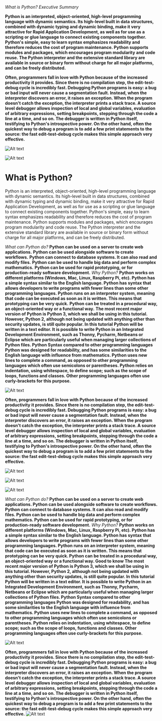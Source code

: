 *What is Python? Executive Summary*

**Python is an interpreted, object-oriented, high-level programming language with dynamic semantics. Its high-level built in data structures, combined with dynamic typing and dynamic binding, make it very attractive for Rapid Application Development, as well as for use as a scripting or glue language to connect existing components together. Python's simple, easy to learn syntax emphasizes readability and therefore reduces the cost of program maintenance. Python supports modules and packages, which encourages program modularity and code reuse. The Python interpreter and the extensive standard library are available in source or binary form without charge for all major platforms, and can be freely distributed.**

**Often, programmers fall in love with Python because of the increased productivity it provides. Since there is no compilation step, the edit-test-debug cycle is incredibly fast. Debugging Python programs is easy: a bug or bad input will never cause a segmentation fault. Instead, when the interpreter discovers an error, it raises an exception. When the program doesn't catch the exception, the interpreter prints a stack trace. A source level debugger allows inspection of local and global variables, evaluation of arbitrary expressions, setting breakpoints, stepping through the code a line at a time, and so on. The debugger is written in Python itself, testifying to Python's introspective power. On the other hand, often the quickest way to debug a program is to add a few print statements to the source: the fast edit-test-debug cycle makes this simple approach very effective.**

![Alt text](https://s3.ap-southeast-1.amazonaws.com/images.deccanchronicle.com/dc-Cover-t10vpud7168ntjlqq6bmgo9440-20190125232807.Medi.jpeg "a title")

![Alt text](https://github.com/ChennakesavaReddy123/GITAM-10-5-2021.git)

# What is Python?

Python is an interpreted, object-oriented, high-level programming language with dynamic semantics. Its high-level built in data structures, combined with dynamic typing and dynamic binding, make it very attractive for Rapid Application Development, as well as for use as a scripting or glue language to connect existing components together. Python's simple, easy to learn syntax emphasizes readability and therefore reduces the cost of program maintenance. Python supports modules and packages, which encourages program modularity and code reuse. The Python interpreter and the extensive standard library are available in source or binary form without charge for all major platforms, and can be freely distributed.

*What can Python do?*
**Python can be used on a server to create web applications.**
**Python can be used alongside software to create workflows.**
**Python can connect to database systems. It can also read and modify files.**
**Python can be used to handle big data and perform complex mathematics.**
**Python can be used for rapid prototyping, or for production-ready software development.**
*Why Python?*
**Python works on different platforms (Windows, Mac, Linux, Raspberry Pi, etc).
Python has a simple syntax similar to the English language.
Python has syntax that allows developers to write programs with fewer lines than some other programming languages.
Python runs on an interpreter system, meaning that code can be executed as soon as it is written. This means that prototyping can be very quick.**
**Python can be treated in a procedural way, an object-oriented way or a functional way.**
**The most recent major version of Python is Python 3, which we shall be using in this tutorial. However, Python 2, although not being updated with anything other than security updates, is still quite popular.
In this tutorial Python will be written in a text editor. It is possible to write Python in an Integrated Development Environment, such as Thonny, Pycharm, Netbeans or Eclipse which are particularly useful when managing larger collections of Python files.
Python Syntax compared to other programming languages
Python was designed for readability, and has some similarities to the English language with influence from mathematics.
Python uses new lines to complete a command, as opposed to other programming languages which often use semicolons or parentheses.
Python relies on indentation, using whitespace, to define scope; such as the scope of loops, functions and classes. Other programming languages often use curly-brackets for this purpose.**

![Alt text](https://s3.ap-southeast-1.amazonaws.com/images.deccanchronicle.com/dc-Cover-t10vpud7168ntjlqq6bmgo9440-20190125232807.Medi.jpeg "a title")

**Often, programmers fall in love with Python because of the increased productivity it provides. Since there is no compilation step, the edit-test-debug cycle is incredibly fast. Debugging Python programs is easy: a bug or bad input will never cause a segmentation fault. Instead, when the interpreter discovers an error, it raises an exception. When the program doesn't catch the exception, the interpreter prints a stack trace. A source level debugger allows inspection of local and global variables, evaluation of arbitrary expressions, setting breakpoints, stepping through the code a line at a time, and so on. The debugger is written in Python itself, testifying to Python's introspective power. On the other hand, often the quickest way to debug a program is to add a few print statements to the source: the fast edit-test-debug cycle makes this simple approach very effective.**


![Alt text]( https://encrypted-tbn0.gstatic.com/images?q=tbn:ANd9GcSrn9YOGMV84gfRCa8nzd4Aw4PLcUk367QKvw&usqp=CAU "a title")






![Alt text](https://encrypted-tbn0.gstatic.com/images?q=tbn:ANd9GcT4MEqchRm8lyzAEMvdFfo_Jmv51tRAx6Ey7g&usqp=CAU "a title")



![Alt text]( https://encrypted-tbn0.gstatic.com/images?q=tbn:ANd9GcSrn9YOGMV84gfRCa8nzd4Aw4PLcUk367QKvw&usqp=CAU "a title")





*What can Python do?*
**Python can be used on a server to create web applications.
Python can be used alongside software to create workflows.
Python can connect to database systems. It can also read and modify files.
Python can be used to handle big data and perform complex mathematics.
Python can be used for rapid prototyping, or for production-ready software development.**
*Why Python?*
**Python works on different platforms (Windows, Mac, Linux, Raspberry Pi, etc).
Python has a simple syntax similar to the English language.
Python has syntax that allows developers to write programs with fewer lines than some other programming languages.
Python runs on an interpreter system, meaning that code can be executed as soon as it is written. This means that prototyping can be very quick.
Python can be treated in a procedural way, an object-oriented way or a functional way.
Good to know
The most recent major version of Python is Python 3, which we shall be using in this tutorial. However, Python 2, although not being updated with anything other than security updates, is still quite popular.
In this tutorial Python will be written in a text editor. It is possible to write Python in an Integrated Development Environment, such as Thonny, Pycharm, Netbeans or Eclipse which are particularly useful when managing larger collections of Python files.
Python Syntax compared to other programming languages
Python was designed for readability, and has some similarities to the English language with influence from mathematics.
Python uses new lines to complete a command, as opposed to other programming languages which often use semicolons or parentheses.
Python relies on indentation, using whitespace, to define scope; such as the scope of loops, functions and classes. Other programming languages often use curly-brackets for this purpose.**

![Alt text](https://s3.ap-southeast-1.amazonaws.com/images.deccanchronicle.com/dc-Cover-t10vpud7168ntjlqq6bmgo9440-20190125232807.Medi.jpeg "a title")

**Often, programmers fall in love with Python because of the increased productivity it provides. Since there is no compilation step, the edit-test-debug cycle is incredibly fast. Debugging Python programs is easy: a bug or bad input will never cause a segmentation fault. Instead, when the interpreter discovers an error, it raises an exception. When the program doesn't catch the exception, the interpreter prints a stack trace. A source level debugger allows inspection of local and global variables, evaluation of arbitrary expressions, setting breakpoints, stepping through the code a line at a time, and so on. The debugger is written in Python itself, testifying to Python's introspective power. On the other hand, often the quickest way to debug a program is to add a few print statements to the source: the fast edit-test-debug cycle makes this simple approach very effective.**
![Alt text](https://miro.medium.com/max/1024/1*KvqrAgfw9xE1aOSc-z03ZA.jpeg)